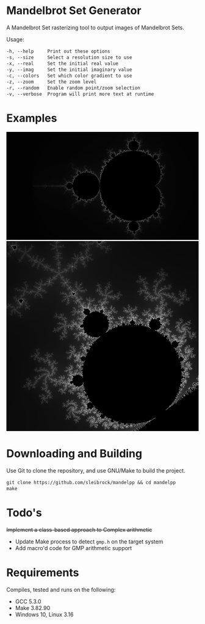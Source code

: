 # Mandelbrot Set Generator

A Mandelbrot Set rasterizing tool to output images of Mandelbrot Sets.

Usage:
```
-h, --help     Print out these options
-s, --size     Select a resolution size to use
-x, --real     Set the initial real value
-y, --imag     Set the initial imaginary value
-c, --colors   Set which color gradient to use
-z, --zoom     Set the zoom level
-r, --random   Enable random point/zoom selection
-v, --verbose  Program will print more text at runtime 
```

# Examples

![](https://raw.githubusercontent.com/sleibrock/mandelpp/master/docs/whole_720.png)
![](https://raw.githubusercontent.com/sleibrock/mandelpp/master/docs/closeup.png)

# Downloading and Building

Use Git to clone the repository, and use GNU/Make to build the project.
```
git clone https://github.com/sleibrock/mandelpp && cd mandelpp
make
```

# Todo's

~~Implement a class-based approach to Complex arithmetic~~
* Update Make process to detect `gmp.h` on the target system
* Add macro'd code for GMP arithmetic support

# Requirements

Compiles, tested and runs on the following:

* GCC 5.3.0
* Make 3.82.90
* Windows 10, Linux 3.16
